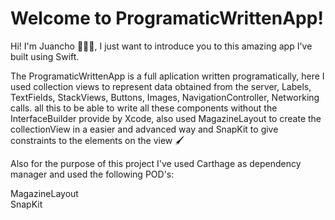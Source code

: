 # Welcome to ProgramaticWrittenApp!
Hi! I'm Juancho 🙋🏼‍♂️, I just want to introduce you to this amazing app I've built using Swift.<br>

The ProgramaticWrittenApp is a full aplication written programatically, here I used collection views to represent data obtained from the server, Labels, TextFields, StackViews, Buttons, Images, NavigationController, Networking calls. all this to be able to write all these components without the InterfaceBuilder provide by Xcode, also used MagazineLayout to create the collectionView in a easier and advanced way and SnapKit to give constraints to the elements on the view 🖌 <br>


Also for the purpose of this project I've used Carthage as dependency manager and used the following POD's:<br>

MagazineLayout<br>
SnapKit<br>
